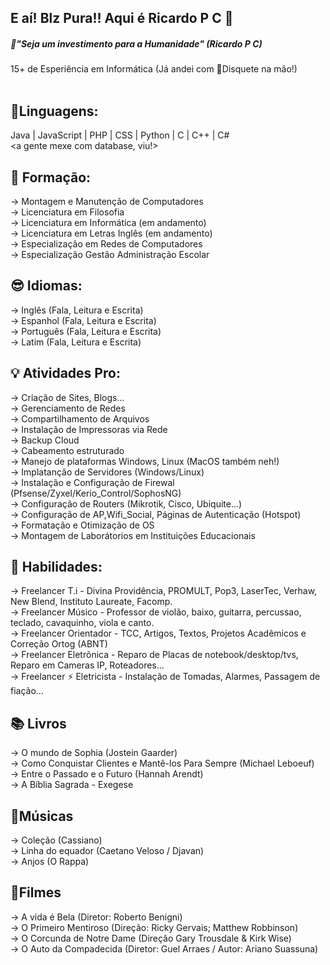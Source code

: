 ## E aí! Blz Pura!! Aqui é Ricardo P C 👋 
##### 🧠"Seja um investimento para a Humanidade" (Ricardo P C)
15+ de Esperiência em Informática (Já andei com 💾Disquete na mão!)  
<br>

## 🤔Linguagens: 
Java | JavaScript | PHP | CSS | Python | C | C++ | C# <br> <a gente mexe com database, viu!>

## 🔭 Formação:
-> Montagem e Manutenção de Computadores <br>
-> Licenciatura em Filosofia <br>
-> Licenciatura em Informática (em andamento) <br>
-> Licenciatura em Letras Inglês (em andamento) <br>
-> Especialização em Redes de Computadores <br>
-> Especialização Gestão Administração Escolar <br>

## 😎 Idiomas:
-> Inglês (Fala, Leitura e Escrita) <br>
-> Espanhol (Fala, Leitura e Escrita) <br>
-> Português (Fala, Leitura e Escrita) <br>
-> Latim (Fala, Leitura e Escrita) <br>


## 💡 Atividades Pro:
-> Criação de Sites, Blogs... <br>
-> Gerenciamento de Redes <br>
-> Compartilhamento de Arquivos <br>
-> Instalação de Impressoras via Rede <br>
-> Backup Cloud <br>
-> Cabeamento estruturado <br>
-> Manejo de plataformas Windows, Linux (MacOS também neh!) <br>
-> Implatanção de Servidores (Windows/Linux) <br>
-> Instalação e Configuração de Firewal (Pfsense/Zyxel/Kerio_Control/SophosNG) <br>
-> Configuração de Routers (Mikrotik, Cisco, Ubiquite...) <br>
-> Configuração de AP,Wifi_Social, Páginas de Autenticação (Hotspot) <br>
-> Formatação e Otimização de OS <br>
-> Montagem de Laborátorios em Instituições Educacionais <br>


## 🧮 Habilidades:
-> Freelancer T.i - Divina Providência, PROMULT, Pop3, LaserTec, Verhaw, New Blend, Instituto Laureate, Facomp. <br>
-> Freelancer Músico - Professor de violão, baixo, guitarra, percussao, teclado, cavaquinho, viola e canto. <br>
-> Freelancer Orientador - TCC, Artigos, Textos, Projetos Acadêmicos e Correção Ortog (ABNT) <br>
-> Freelancer Eletrônica - Reparo de Placas de notebook/desktop/tvs, Reparo em Cameras IP, Roteadores... <br>
-> Freelancer ⚡ Eletricista - Instalação de Tomadas, Alarmes, Passagem de fiação... <br>

## 📚 Livros
-> O mundo de Sophia (Jostein Gaarder) <br>
-> Como Conquistar Clientes e Mantê-los Para Sempre (Michael Leboeuf) <br> 
-> Entre o Passado e o Futuro (Hannah Arendt) <br> 
-> A Bíblia Sagrada - Exegese <br>

## 🎼Músicas
-> Coleção (Cassiano) <br>
-> Linha do equador (Caetano Veloso / Djavan) <br>
-> Anjos (O Rappa) <br>

## 🎥Filmes
-> A vida é Bela (Diretor: Roberto Benigni) <br>
-> O Primeiro Mentiroso (Direção: Ricky Gervais; Matthew Robbinson) <br>
-> O Corcunda de Notre Dame (Direção 	Gary Trousdale & Kirk Wise) <br>
-> O Auto da Compadecida (Diretor: Guel Arraes / Autor: Ariano Suassuna)



<!--
**ricardopcs/ricardopcs** is a ✨ _special_ ✨ repository because its `README.md` (this file) appears on your GitHub profile.

Here are some ideas to get you started:

- 🔭 I’m currently working on ...
- 🌱 I’m currently learning ...
- 👯 I’m looking to collaborate on ...
- 🤔 I’m looking for help with ...
- 💬 Ask me about ...
- 📫 How to reach me: ...
- 😄 Pronouns: ...
- ⚡ Fun fact: ...
-->


